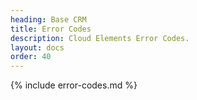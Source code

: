 ```yaml
---
heading: Base CRM
title: Error Codes
description: Cloud Elements Error Codes.
layout: docs
order: 40
---
```


{% include error-codes.md %}
